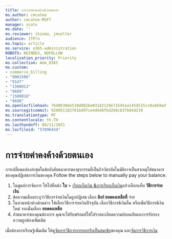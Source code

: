 ```yaml
---
title: การจ่ายค่าคงค้างด้วยตนเอง
ms.author: cmcatee
author: cmcatee-MSFT
manager: scotv
ms.date: ''
ms.reviewer: jkinma, jmueller
audience: ITPro
ms.topic: article
ms.service: o365-administration
ROBOTS: NOINDEX, NOFOLLOW
localization_priority: Priority
ms.collection: Adm_O365
ms.custom:
- commerce_billing
- "9001506"
- "9147"
- "1500012"
- "9689"
- "1500018"
- "9690"
ms.openlocfilehash: 7640630de510d802be03142129e71545aa145d515cc8a4b9adf79cdf8779844f
ms.sourcegitcommit: 920051182781bd97ce4d4d6fbd268cb37b84d239
ms.translationtype: MT
ms.contentlocale: th-TH
ms.lasthandoff: 08/11/2021
ms.locfileid: "57896434"
---
```

# <a name="manually-pay-an-outstanding-balance"></a>การจ่ายค่าคงค้างด้วยตนเอง

การเปลี่ยนแปลงล่าสุดในข้อบังคับธนาคารของธุรกรรมที่เป็นกิจวัตรอัตโนมัติอาจเป็นสาเหตุให้ธนาคารของคุณปฏิเสธการเงินของคุณ Follow the steps below to manually pay your balance.

1. ในศูนย์การจัดการ ให้ไปที่หน้า **ใบ**  >  [เรียกเก็บเงิน &การเรียกเก็บเงิน](https://go.microsoft.com/fwlink/p/?linkid=2018806)แล้วเลือกแท็บ **วิธีการจ่ายเงิน**
2. ข้อความเตือนระบุว่าวิธีการจ่ายเงินใดถูกปฏิเสธ เลือก **ลิงก์ ยอดคงเหลือที่** จ่าย
3. ในบานหน้าต่างด้านขวา ให้เลือกวิธีการจ่ายเงินปัจจุบัน เลือกวิธีการช้เงินอื่น หรือเพิ่มวิธีการช้เงินใหม่ จากนั้นเลือก **ยอดคงเหลือ**
4. ถ้าธนาคารของคุณต้องการ คุณจะได้รับพร้อมท์ให้ใส่รายละเอียดความปลอดภัยและการรับรองความถูกต้องเพิ่มเติม

เมื่อต้องการเรียนรู้เพิ่มเติม ให้ดู[จัดการวิธีการการบอกรับเป็นสมาชิก](https://docs.microsoft.com/microsoft-365/commerce/billing-and-payments/manage-payment-methods)ของคุณ และ[จัดการวิธีการเงิน](https://docs.microsoft.com/microsoft-365/commerce/billing-and-payments/pay-for-your-subscription)
